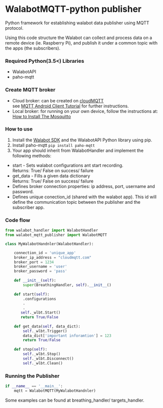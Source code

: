 # WalabotMQTT-python publisher

Python framework for establishing walabot data publisher using MQTT protocol.

Using this code structure the Walabot can collect and process data on a remote device (ie. Raspberry Pi),
and publish it under a common topic with the apps (the subscribers).

### Required Python(3.5<) Libraries

* WalabotAPI
* paho-mqtt

### Create MQTT broker

* Cloud broker: can be created on [cloudMQTT](https://api.cloudmqtt.com) \
 see [MQTT Android Client Tutorial](https://wildanmsyah.wordpress.com/2017/05/11/mqtt-android-client-tutorial/) for further instructions.
* Local broker: for running on your own device, follow the instructions at: [How to Install The Mosquitto](http://www.steves-internet-guide.com/install-mosquitto-broker/)


### How to use

1. Install the [Walabot SDK](http://walabot.com/getting-started) and the WalabotAPI Python library using pip.
2. Install paho-mqtt `pip install paho-mqtt`
3. Your app should inherit from WalabotHandler and implement the following methods:
- start - Sets walabot configurations ant start recording.\
            Returns: True/ False on success/ failure
- get_data - Fills a given data dictionary\
            Returns: True/ False on success/ failure
- Defines broker connection properties: ip address, port, username and password.
- Defines unique conection_id (shared with the walabot app).
  This id will define the communication topic between the publisher and the subscriber app.

### Code flow
```python
from walabot_handler import WalabotHandler
from walabot_mqtt_publisher import WalabotMQTT

class MyWalabotHandnler(WalabotHandler):

    connection_id = 'unique_app'
    broker_ip_address = "cloudmqtt.com"
    broker_port = 1234
    broker_username = 'user'
    broker_password = 'pass'
    
    def __init__(self):
        super(BreathingHandler, self).__init__()
     
    def start(self):
        .configurations
        .
        .
       self._wlbt.Start()
       return True/False
       
    def get_data(self, data_dict):
        self._wlbt.Trigger()
        data_dict['important inforamtion'] = 123
        return True/False
    
    def stop(self):
        self._wlbt.Stop()
        self._wlbt.Disconnect()
        self._wlbt.Clean()        
```

### Running the Publisher
```python
if __name__ == '__main__':
    mqtt = WalabotMQTT(MyWalabotHandnler)
```

Some examples can be found at breathing_handler/ targets_handler.
